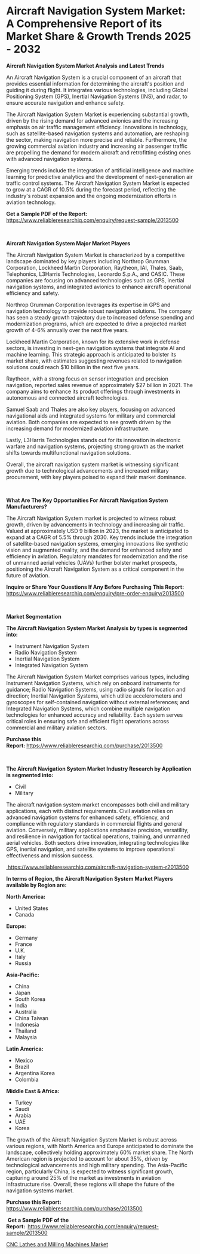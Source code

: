 <p><h1>Aircraft Navigation System Market: A Comprehensive Report of its Market Share & Growth Trends 2025 - 2032</h1></p><p><strong>Aircraft Navigation System Market Analysis and Latest Trends</strong></p>
<p><p>An Aircraft Navigation System is a crucial component of an aircraft that provides essential information for determining the aircraft's position and guiding it during flight. It integrates various technologies, including Global Positioning System (GPS), Inertial Navigation Systems (INS), and radar, to ensure accurate navigation and enhance safety. </p><p>The Aircraft Navigation System Market is experiencing substantial growth, driven by the rising demand for advanced avionics and the increasing emphasis on air traffic management efficiency. Innovations in technology, such as satellite-based navigation systems and automation, are reshaping the sector, making navigation more precise and reliable. Furthermore, the growing commercial aviation industry and increasing air passenger traffic are propelling the demand for modern aircraft and retrofitting existing ones with advanced navigation systems.</p><p>Emerging trends include the integration of artificial intelligence and machine learning for predictive analytics and the development of next-generation air traffic control systems. The Aircraft Navigation System Market is expected to grow at a CAGR of 10.5% during the forecast period, reflecting the industry's robust expansion and the ongoing modernization efforts in aviation technology.</p></p>
<p><strong>Get a Sample PDF of the Report:&nbsp;</strong> <a href="https://www.reliableresearchiq.com/enquiry/request-sample/2013500?utm_campaign=3046&utm_medium=2&utm_source=Github&utm_content=ia&utm_term=10042025&utm_id=aircraft-navigation-system">https://www.reliableresearchiq.com/enquiry/request-sample/2013500</a></p>
<p>&nbsp;</p>
<p><strong>Aircraft Navigation System Major Market Players</strong></p>
<p><p>The Aircraft Navigation System Market is characterized by a competitive landscape dominated by key players including Northrop Grumman Corporation, Lockheed Martin Corporation, Raytheon, IAI, Thales, Saab, Telephonics, L3Harris Technologies, Leonardo S.p.A., and CASIC. These companies are focusing on advanced technologies such as GPS, inertial navigation systems, and integrated avionics to enhance aircraft operational efficiency and safety.</p><p>Northrop Grumman Corporation leverages its expertise in GPS and navigation technology to provide robust navigation solutions. The company has seen a steady growth trajectory due to increased defense spending and modernization programs, which are expected to drive a projected market growth of 4-6% annually over the next five years.</p><p>Lockheed Martin Corporation, known for its extensive work in defense sectors, is investing in next-gen navigation systems that integrate AI and machine learning. This strategic approach is anticipated to bolster its market share, with estimates suggesting revenues related to navigation solutions could reach $10 billion in the next five years.</p><p>Raytheon, with a strong focus on sensor integration and precision navigation, reported sales revenue of approximately $27 billion in 2021. The company aims to enhance its product offerings through investments in autonomous and connected aircraft technologies.</p><p>Samuel Saab and Thales are also key players, focusing on advanced navigational aids and integrated systems for military and commercial aviation. Both companies are expected to see growth driven by the increasing demand for modernized aviation infrastructure.</p><p>Lastly, L3Harris Technologies stands out for its innovation in electronic warfare and navigation systems, projecting strong growth as the market shifts towards multifunctional navigation solutions.</p><p>Overall, the aircraft navigation system market is witnessing significant growth due to technological advancements and increased military procurement, with key players poised to expand their market dominance.</p></p>
<p>&nbsp;</p>
<p><strong>What Are The Key Opportunities For Aircraft Navigation System Manufacturers?</strong></p>
<p><p>The Aircraft Navigation System market is projected to witness robust growth, driven by advancements in technology and increasing air traffic. Valued at approximately USD 9 billion in 2023, the market is anticipated to expand at a CAGR of 5.5% through 2030. Key trends include the integration of satellite-based navigation systems, emerging innovations like synthetic vision and augmented reality, and the demand for enhanced safety and efficiency in aviation. Regulatory mandates for modernization and the rise of unmanned aerial vehicles (UAVs) further bolster market prospects, positioning the Aircraft Navigation System as a critical component in the future of aviation.</p></p>
<p><strong>Inquire or Share Your Questions If Any Before Purchasing This Report:</strong> <a href="https://www.reliableresearchiq.com/enquiry/pre-order-enquiry/2013500?utm_campaign=3046&utm_medium=2&utm_source=Github&utm_content=ia&utm_term=10042025&utm_id=aircraft-navigation-system">https://www.reliableresearchiq.com/enquiry/pre-order-enquiry/2013500</a></p>
<p>&nbsp;</p>
<p><strong>Market Segmentation</strong></p>
<p><strong>The Aircraft Navigation System Market Analysis by types is segmented into:</strong></p>
<p><ul><li>Instrument Navigation System</li><li>Radio Navigation System</li><li>Inertial Navigation System</li><li>Integrated Navigation System</li></ul></p>
<p><p>The Aircraft Navigation System Market comprises various types, including Instrument Navigation Systems, which rely on onboard instruments for guidance; Radio Navigation Systems, using radio signals for location and direction; Inertial Navigation Systems, which utilize accelerometers and gyroscopes for self-contained navigation without external references; and Integrated Navigation Systems, which combine multiple navigation technologies for enhanced accuracy and reliability. Each system serves critical roles in ensuring safe and efficient flight operations across commercial and military aviation sectors.</p></p>
<p><strong>Purchase this Report:&nbsp;</strong><a href="https://www.reliableresearchiq.com/purchase/2013500?utm_campaign=3046&utm_medium=2&utm_source=Github&utm_content=ia&utm_term=10042025&utm_id=aircraft-navigation-system">https://www.reliableresearchiq.com/purchase/2013500</a></p>
<p>&nbsp;</p>
<p><strong>The Aircraft Navigation System Market Industry Research by Application is segmented into:</strong></p>
<p><ul><li>Civil</li><li>Military</li></ul></p>
<p><p>The aircraft navigation system market encompasses both civil and military applications, each with distinct requirements. Civil aviation relies on advanced navigation systems for enhanced safety, efficiency, and compliance with regulatory standards in commercial flights and general aviation. Conversely, military applications emphasize precision, versatility, and resilience in navigation for tactical operations, training, and unmanned aerial vehicles. Both sectors drive innovation, integrating technologies like GPS, inertial navigation, and satellite systems to improve operational effectiveness and mission success.</p></p>
<p><a href="https://www.reliableresearchiq.com/aircraft-navigation-system-r2013500?utm_campaign=3046&utm_medium=2&utm_source=Github&utm_content=ia&utm_term=10042025&utm_id=aircraft-navigation-system">&nbsp;https://www.reliableresearchiq.com/aircraft-navigation-system-r2013500</a></p>
<p><strong>In terms of Region, the Aircraft Navigation System Market Players available by Region are:</strong></p>
<p>
    <p> <strong> North America: </strong>
        <ul>
            <li>United States</li>
            <li>Canada</li>
        </ul>
        </p> 
    <p> <strong> Europe: </strong>
        <ul>
            <li>Germany</li>
            <li>France</li>
            <li>U.K.</li>
            <li>Italy</li>
            <li>Russia</li>
        </ul>
        </p> 
    <p> <strong> Asia-Pacific: </strong>
        <ul>
            <li>China</li>
            <li>Japan</li>
            <li>South Korea</li>
            <li>India</li>
            <li>Australia</li>
            <li>China Taiwan</li>
            <li>Indonesia</li>
            <li>Thailand</li>
            <li>Malaysia</li>
        </ul>
        </p> 
    <p> <strong> Latin America: </strong>
        <ul>
            <li>Mexico</li>
            <li>Brazil</li>
            <li>Argentina Korea</li>
            <li>Colombia</li>
        </ul>
        </p> 
    <p> <strong> Middle East & Africa: </strong>
        <ul>
            <li>Turkey</li>
            <li>Saudi</li>
            <li>Arabia</li>
            <li>UAE</li>
            <li>Korea</li>
        </ul>
    </p>
    </p>
<p><p>The growth of the Aircraft Navigation System Market is robust across various regions, with North America and Europe anticipated to dominate the landscape, collectively holding approximately 60% market share. The North American region is projected to account for about 35%, driven by technological advancements and high military spending. The Asia-Pacific region, particularly China, is expected to witness significant growth, capturing around 25% of the market as investments in aviation infrastructure rise. Overall, these regions will shape the future of the navigation systems market.</p></p>
<p><strong>Purchase this Report: </strong><a href="https://www.reliableresearchiq.com/purchase/2013500?utm_campaign=3046&utm_medium=2&utm_source=Github&utm_content=ia&utm_term=10042025&utm_id=aircraft-navigation-system">https://www.reliableresearchiq.com/purchase/2013500</a></p>
<p>&nbsp;<strong>Get a Sample PDF of the Report:&nbsp;&nbsp;</strong><a href="https://www.reliableresearchiq.com/enquiry/request-sample/2013500?utm_campaign=3046&utm_medium=2&utm_source=Github&utm_content=ia&utm_term=10042025&utm_id=aircraft-navigation-system">https://www.reliableresearchiq.com/enquiry/request-sample/2013500</a></p>
<p><strong></strong></p>
<p><p><a href="https://github.com/kaloyhboosh/Market-Research-Report-List-1/blob/main/cnc-lathes-and-milling-machines-market.md?utm_campaign=3046&utm_medium=2&utm_source=Github&utm_content=ia&utm_term=10042025&utm_id=aircraft-navigation-system">CNC Lathes and Milling Machines Market</a></p></p>